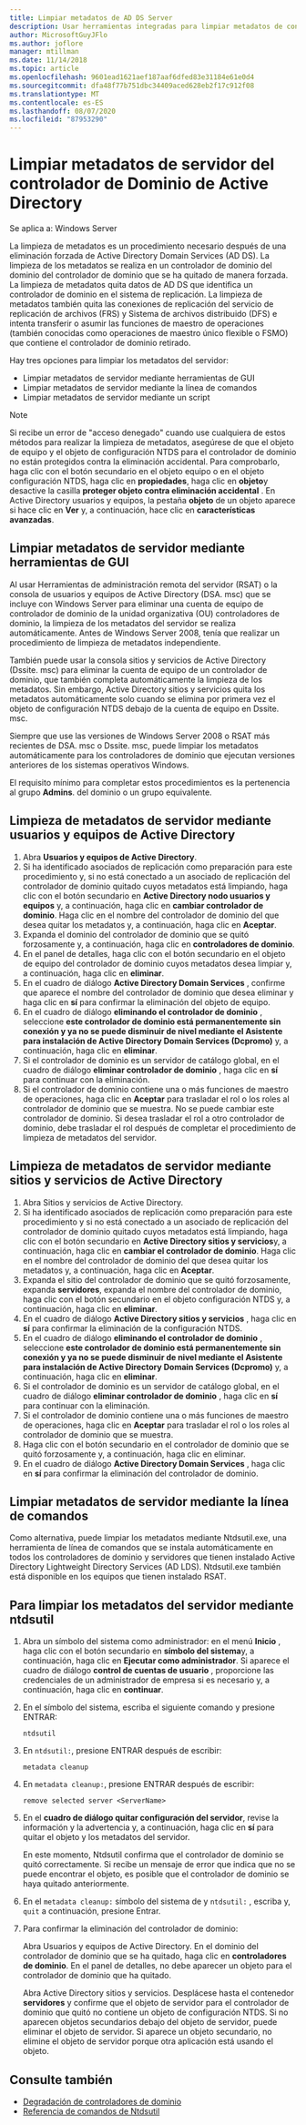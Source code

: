```yaml
---
title: Limpiar metadatos de AD DS Server
description: Usar herramientas integradas para limpiar metadatos de controladores de dominio eliminados
author: MicrosoftGuyJFlo
ms.author: joflore
manager: mtillman
ms.date: 11/14/2018
ms.topic: article
ms.openlocfilehash: 9601ead1621aef187aaf6dfed83e31184e61e0d4
ms.sourcegitcommit: dfa48f77b751dbc34409aced628eb2f17c912f08
ms.translationtype: MT
ms.contentlocale: es-ES
ms.lasthandoff: 08/07/2020
ms.locfileid: "87953290"
---
```

# <a name="clean-up-active-directory-domain-controller-server-metadata"></a>Limpiar metadatos de servidor del controlador de Dominio de Active Directory

Se aplica a: Windows Server

La limpieza de metadatos es un procedimiento necesario después de una eliminación forzada de Active Directory Domain Services (AD DS). La limpieza de los metadatos se realiza en un controlador de dominio del dominio del controlador de dominio que se ha quitado de manera forzada. La limpieza de metadatos quita datos de AD DS que identifica un controlador de dominio en el sistema de replicación. La limpieza de metadatos también quita las conexiones de replicación del servicio de replicación de archivos (FRS) y Sistema de archivos distribuido (DFS) e intenta transferir o asumir las funciones de maestro de operaciones (también conocidas como operaciones de maestro único flexible o FSMO) que contiene el controlador de dominio retirado.

Hay tres opciones para limpiar los metadatos del servidor:

- Limpiar metadatos de servidor mediante herramientas de GUI
- Limpiar metadatos de servidor mediante la línea de comandos
- Limpiar metadatos de servidor mediante un script

> [!NOTE]
> Si recibe un error de "acceso denegado" cuando use cualquiera de estos métodos para realizar la limpieza de metadatos, asegúrese de que el objeto de equipo y el objeto de configuración NTDS para el controlador de dominio no están protegidos contra la eliminación accidental. Para comprobarlo, haga clic con el botón secundario en el objeto equipo o en el objeto configuración NTDS, haga clic en **propiedades**, haga clic en **objeto**y desactive la casilla **proteger objeto contra eliminación accidental** . En Active Directory usuarios y equipos, la pestaña **objeto** de un objeto aparece si hace clic en **Ver** y, a continuación, hace clic en **características avanzadas**.

## <a name="clean-up-server-metadata-using-gui-tools"></a>Limpiar metadatos de servidor mediante herramientas de GUI

Al usar Herramientas de administración remota del servidor (RSAT) o la consola de usuarios y equipos de Active Directory (DSA. msc) que se incluye con Windows Server para eliminar una cuenta de equipo de controlador de dominio de la unidad organizativa (OU) controladores de dominio, la limpieza de los metadatos del servidor se realiza automáticamente. Antes de Windows Server 2008, tenía que realizar un procedimiento de limpieza de metadatos independiente.

También puede usar la consola sitios y servicios de Active Directory (Dssite. msc) para eliminar la cuenta de equipo de un controlador de dominio, que también completa automáticamente la limpieza de los metadatos. Sin embargo, Active Directory sitios y servicios quita los metadatos automáticamente solo cuando se elimina por primera vez el objeto de configuración NTDS debajo de la cuenta de equipo en Dssite. msc.

Siempre que use las versiones de Windows Server 2008 o RSAT más recientes de DSA. msc o Dssite. msc, puede limpiar los metadatos automáticamente para los controladores de dominio que ejecutan versiones anteriores de los sistemas operativos Windows.

El requisito mínimo para completar estos procedimientos es la pertenencia al grupo **Admins**. del dominio o un grupo equivalente.

## <a name="clean-up-server-metadata-using-activedirectory-users-and-computers"></a>Limpieza de metadatos de servidor mediante usuarios y equipos de Active Directory

1. Abra **Usuarios y equipos de Active Directory**.
2. Si ha identificado asociados de replicación como preparación para este procedimiento y, si no está conectado a un asociado de replicación del controlador de dominio quitado cuyos metadatos está limpiando, haga clic con el botón secundario en **Active Directory nodo usuarios y equipos** y, a continuación, haga clic en **cambiar controlador de dominio**. Haga clic en el nombre del controlador de dominio del que desea quitar los metadatos y, a continuación, haga clic en **Aceptar**.
3. Expanda el dominio del controlador de dominio que se quitó forzosamente y, a continuación, haga clic en **controladores de dominio**.
4. En el panel de detalles, haga clic con el botón secundario en el objeto de equipo del controlador de dominio cuyos metadatos desea limpiar y, a continuación, haga clic en **eliminar**.
5. En el cuadro de diálogo **Active Directory Domain Services** , confirme que aparece el nombre del controlador de dominio que desea eliminar y haga clic en **sí** para confirmar la eliminación del objeto de equipo.
6. En el cuadro de diálogo **eliminando el controlador de dominio** , seleccione **este controlador de dominio está permanentemente sin conexión y ya no se puede disminuir de nivel mediante el Asistente para instalación de Active Directory Domain Services (Dcpromo)** y, a continuación, haga clic en **eliminar**.
7. Si el controlador de dominio es un servidor de catálogo global, en el cuadro de diálogo **eliminar controlador de dominio** , haga clic en **sí** para continuar con la eliminación.
8. Si el controlador de dominio contiene una o más funciones de maestro de operaciones, haga clic en **Aceptar** para trasladar el rol o los roles al controlador de dominio que se muestra. No se puede cambiar este controlador de dominio. Si desea trasladar el rol a otro controlador de dominio, debe trasladar el rol después de completar el procedimiento de limpieza de metadatos del servidor.

## <a name="clean-up-server-metadata-using-activedirectory-sites-and-services"></a>Limpieza de metadatos de servidor mediante sitios y servicios de Active Directory

1. Abra Sitios y servicios de Active Directory.
2. Si ha identificado asociados de replicación como preparación para este procedimiento y si no está conectado a un asociado de replicación del controlador de dominio quitado cuyos metadatos está limpiando, haga clic con el botón secundario en **Active Directory sitios y servicios**y, a continuación, haga clic en **cambiar el controlador de dominio**. Haga clic en el nombre del controlador de dominio del que desea quitar los metadatos y, a continuación, haga clic en **Aceptar**.
3. Expanda el sitio del controlador de dominio que se quitó forzosamente, expanda **servidores**, expanda el nombre del controlador de dominio, haga clic con el botón secundario en el objeto configuración NTDS y, a continuación, haga clic en **eliminar**.
4. En el cuadro de diálogo **Active Directory sitios y servicios** , haga clic en **sí** para confirmar la eliminación de la configuración NTDS.
5. En el cuadro de diálogo **eliminando el controlador de dominio** , seleccione **este controlador de dominio está permanentemente sin conexión y ya no se puede disminuir de nivel mediante el Asistente para instalación de Active Directory Domain Services (Dcpromo)** y, a continuación, haga clic en **eliminar**.
6. Si el controlador de dominio es un servidor de catálogo global, en el cuadro de diálogo **eliminar controlador de dominio** , haga clic en **sí** para continuar con la eliminación.
7. Si el controlador de dominio contiene una o más funciones de maestro de operaciones, haga clic en **Aceptar** para trasladar el rol o los roles al controlador de dominio que se muestra.
8. Haga clic con el botón secundario en el controlador de dominio que se quitó forzosamente y, a continuación, haga clic en eliminar.
9. En el cuadro de diálogo **Active Directory Domain Services** , haga clic en **sí** para confirmar la eliminación del controlador de dominio.

## <a name="clean-up-server-metadata-using-the-command-line"></a>Limpiar metadatos de servidor mediante la línea de comandos

Como alternativa, puede limpiar los metadatos mediante Ntdsutil.exe, una herramienta de línea de comandos que se instala automáticamente en todos los controladores de dominio y servidores que tienen instalado Active Directory Lightweight Directory Services (AD LDS). Ntdsutil.exe también está disponible en los equipos que tienen instalado RSAT.

## <a name="to-clean-up-server-metadata-by-using-ntdsutil"></a>Para limpiar los metadatos del servidor mediante ntdsutil

1. Abra un símbolo del sistema como administrador: en el menú **Inicio** , haga clic con el botón secundario en **símbolo del sistema**y, a continuación, haga clic en **Ejecutar como administrador**. Si aparece el cuadro de diálogo **control de cuentas de usuario** , proporcione las credenciales de un administrador de empresa si es necesario y, a continuación, haga clic en **continuar**.
2. En el símbolo del sistema, escriba el siguiente comando y presione ENTRAR:

   `ntdsutil`

3. En `ntdsutil:`, presione ENTRAR después de escribir:

   `metadata cleanup`

4. En `metadata cleanup:`, presione ENTRAR después de escribir:

   `remove selected server <ServerName>`

5. En el **cuadro de diálogo quitar configuración del servidor**, revise la información y la advertencia y, a continuación, haga clic en **sí** para quitar el objeto y los metadatos del servidor.

   En este momento, Ntdsutil confirma que el controlador de dominio se quitó correctamente. Si recibe un mensaje de error que indica que no se puede encontrar el objeto, es posible que el controlador de dominio se haya quitado anteriormente.

6. En el `metadata cleanup:` símbolo del sistema de y `ntdsutil:` , escriba y, `quit` a continuación, presione Entrar.

7. Para confirmar la eliminación del controlador de dominio:

   Abra Usuarios y equipos de Active Directory. En el dominio del controlador de dominio que se ha quitado, haga clic en **controladores de dominio**. En el panel de detalles, no debe aparecer un objeto para el controlador de dominio que ha quitado.

   Abra Active Directory sitios y servicios. Desplácese hasta el contenedor **servidores** y confirme que el objeto de servidor para el controlador de dominio que quitó no contiene un objeto de configuración NTDS. Si no aparecen objetos secundarios debajo del objeto de servidor, puede eliminar el objeto de servidor. Si aparece un objeto secundario, no elimine el objeto de servidor porque otra aplicación está usando el objeto.

## <a name="see-also"></a>Consulte también

* [Degradación de controladores de dominio](Demoting-Domain-Controllers-and-Domains--Level-200-.md)
* [Referencia de comandos de Ntdsutil](/previous-versions/windows/it-pro/windows-server-2008-r2-and-2008/cc753343(v=ws.10))
